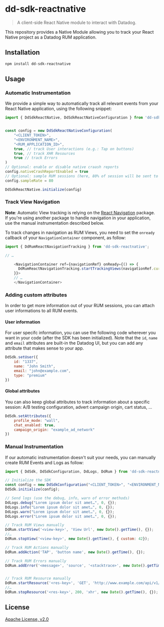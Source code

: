 # dd-sdk-reactnative

> A client-side React Native module to interact with Datadog.

This repository provides a Native Module allowing you to track your React Native project as a Datadog RUM application. 

## Installation

```sh
npm install dd-sdk-reactnative
```

## Usage

### Automatic Instrumentation

We provide a simple way to automatically track all relevant events from your React Native application, using the following snippet: 

```js
import { DdSdkReactNative, DdSdkReactNativeConfiguration } from 'dd-sdk-reactnative';


const config = new DdSdkReactNativeConfiguration(
    "<CLIENT_TOKEN>", 
    "<ENVIRONMENT_NAME>", 
    "<RUM_APPLICATION_ID>",
    true, // track User interactions (e.g.: Tap on buttons)
    true, // track XHR Resources
    true // track Errors
)
// Optional: enable or disable native craash reports
config.nativeCrashReportEnabled = true
// Optional: sample RUM sessions (here, 80% of session will be sent to Datadog)
config.sampleRate = 80

DdSdkReactNative.initialize(config)
```

### Track View Navigation

**Note**: Automatic View tracking is relying on the [React Navigation](https://reactnavigation.org/) package. If you're using another package to handle navigation in your application, use the manual instrumentation described below.

To track changes in navigation as RUM Views, you need to set the `onready` callback of your `NavigationContainer` component, as follow:

```js
import { DdRumReactNavigationTracking } from 'dd-sdk-reactnative';

// …

    <NavigationContainer ref={navigationRef} onReady={() => {
      DdRumReactNavigationTracking.startTrackingViews(navigationRef.current)
    }}>
    // …
    </NavigationContainer>
```

### Adding custom attributes

In order to get more information out of your RUM sessions, you can attach user informations to all RUM events.

#### User information

For user specifc information, you can use the following code wherever you want in your code (after the SDK has been initialized). Note that the `id`, `name` and `email` attributes are built-in the Datadog UI, but you can add any attribute that makes sense to your app.

```js
DdSdk.setUser({
    id: "1337", 
    name: "John Smith", 
    email: "john@example.com", 
    type: "premium"
})
```

#### Global attributes

You can also keep global attributes to track information about a specific session: A/B testing configuration, advert campaign origin, cart status, …

```js
DdSdk.setAttributes({
    profile_mode: "wall",
    chat_enabled: true,
    campaign_origin: "example_ad_network"
})
```

### Manual Instrumentation

If our automatic instrumentation doesn't suit your needs, you can manually create RUM Events and Logs as follow:

```js
import { DdSdk, DdSdkConfiguration, DdLogs, DdRum } from 'dd-sdk-reactnative';

// Initialize the SDK
const config = new DdSdkConfiguration("<CLIENT_TOKEN>", "<ENVIRONMENT_NAME>", "<RUM_APPLICATION_ID>");
DdSdk.initialize(config);

// Send logs (use the debug, info, warn of error methods)
DdLogs.debug("Lorem ipsum dolor sit amet…", 0, {});
DdLogs.info("Lorem ipsum dolor sit amet…", 0, {});
DdLogs.warn("Lorem ipsum dolor sit amet…", 0, {});
DdLogs.error("Lorem ipsum dolor sit amet…", 0, {});

// Track RUM Views manually
DdRum.startView('<view-key>', 'View Url', new Date().getTime(), {});
//…
DdRum.stopView('<view-key>', new Date().getTime(), { custom: 42});

// Track RUM Actions manually
DdRum.addAction('TAP', 'button name', new Date().getTime(), {});

// Track RUM Errors manually
DdRum.addError('<message>', 'source', '<stacktrace>', new Date().getTime(), {});


// Track RUM Resource manually
DdRum.startResource('<res-key>', 'GET', 'http://www.example.com/api/v1/test', new Date().getTime(), {} );
//…
DdRum.stopResource('<res-key>', 200, 'xhr', new Date().getTime(), {});
```

## License

[Apache License, v2.0](LICENSE)

